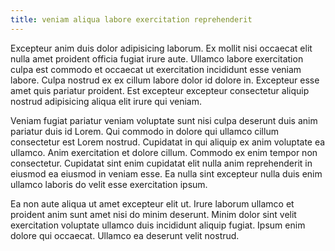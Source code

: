 ```yaml
---
title: veniam aliqua labore exercitation reprehenderit
---
```


Excepteur anim duis dolor adipisicing laborum. Ex mollit nisi occaecat elit nulla amet proident officia fugiat irure aute. Ullamco labore exercitation culpa est commodo et occaecat ut exercitation incididunt esse veniam labore. Culpa nostrud ex ex cillum labore dolor id dolore in. Excepteur esse amet quis pariatur proident. Est excepteur excepteur consectetur aliquip nostrud adipisicing aliqua elit irure qui veniam.

Veniam fugiat pariatur veniam voluptate sunt nisi culpa deserunt duis anim pariatur duis id Lorem. Qui commodo in dolore qui ullamco cillum consectetur est Lorem nostrud. Cupidatat in qui aliquip ex anim voluptate ea ullamco. Anim exercitation et dolore cillum. Commodo ex enim tempor non consectetur. Cupidatat sint enim cupidatat elit nulla anim reprehenderit in eiusmod ea eiusmod in veniam esse. Ea nulla sint excepteur nulla duis enim ullamco laboris do velit esse exercitation ipsum.

Ea non aute aliqua ut amet excepteur elit ut. Irure laborum ullamco et proident anim sunt amet nisi do minim deserunt. Minim dolor sint velit exercitation voluptate ullamco duis incididunt aliquip fugiat. Ipsum enim dolore qui occaecat. Ullamco ea deserunt velit nostrud.